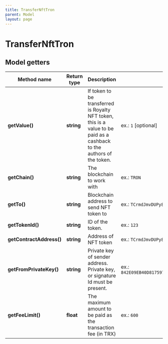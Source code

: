```yaml
---
title: TransferNftTron
parent: Model
layout: page
---
```


# TransferNftTron

## Model getters

Method name | Return type | Description | Notes
------------ | ------------- | ------------- | -------------
**getValue()** | **string** | If token to be transferred is Royalty NFT token, this is a value to be paid as a cashback to the authors of the token. | ex.: `1` [optional]
**getChain()** | **string** | The blockchain to work with | ex.: `TRON`
**getTo()** | **string** | Blockchain address to send NFT token to | ex.: `TCrmdJmvDUPy8qSTgoVStF51yWm6VUh5yQ`
**getTokenId()** | **string** | ID of the token. | ex.: `123`
**getContractAddress()** | **string** | Address of NFT token | ex.: `TCrmdJmvDUPy8qSTgoVStF51yWm6VUh5yQ`
**getFromPrivateKey()** | **string** | Private key of sender address. Private key, or signature Id must be present. | ex.: `842E09EB40D8175979EFB0071B28163E11AED0F14BDD84090A4CEFB936EF5701`
**getFeeLimit()** | **float** | The maximum amount to be paid as the transaction fee (in TRX) | ex.: `600`

